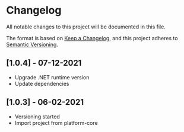 # Changelog
All notable changes to this project will be documented in this file.

The format is based on [Keep a Changelog](https://keepachangelog.com/en/1.0.0/),
and this project adheres to [Semantic Versioning](https://semver.org/spec/v2.0.0.html).

## [1.0.4] - 07-12-2021
- Upgrade .NET runtime version
- Update dependencies

## [1.0.3] - 06-02-2021
- Versioning started
- Import project from platform-core